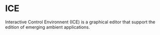 # ICE
Interactive Control Environnent (ICE)  is a graphical editor that support the edition of emerging ambient applications. 
